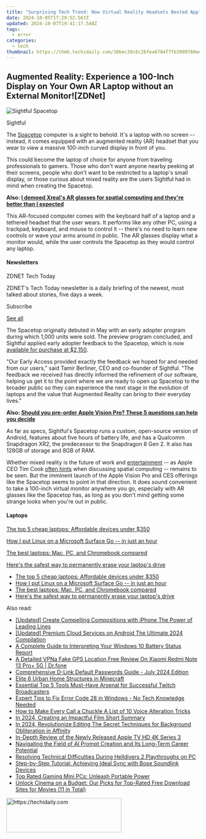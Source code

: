 ```yaml
---
title: "Surprising Tech Trend: How Virtual Reality Headsets Bested Apple's AirPods on Black Friday Sales"
date: 2024-10-05T17:29:52.567Z
updated: 2024-10-07T19:41:17.548Z
tags:
  - ar+vr
categories:
  - tech
thumbnail: https://thmb.techidaily.com/30bec39c6c2bfea6784f7fb3989760ee0c9a0b9f3842c193bfea2478974da7cd.jpg
---
```


## Augmented Reality: Experience a 100-Inch Display on Your Own AR Laptop without an External Monitor![ZDNet]

![Sightful Spacetop](https://www.zdnet.com/a/img/resize/7ff64b211bccdae9e023f61cf988dce7f8e58804/2024/01/18/92490641-9e15-4cbc-b3d4-66c68141e43c/spacetop.jpg?auto=webp&width=1280)

Sightful

The [Spacetop](https://sightful.com/) computer is a sight to behold. It's a laptop with no screen -- instead, it comes equipped with an augmented reality (AR) headset that you wear to view a massive 100-inch curved display in front of you. 

This could become the laptop of choice for anyone from traveling professionals to gamers. Those who don't want anyone nearby peeking at their screens, people who don't want to be restricted to a laptop's small display, or those curious about mixed reality are the users Sightful had in mind when creating the Spacetop. 

**Also: [I demoed Xreal's AR glasses for spatial computing and they're better than I expected](https://www.zdnet.com/article/i-demoed-xreals-ar-glasses-for-spatial-computing-and-theyre-better-than-i-expected/)**

This AR-focused computer comes with the keyboard half of a laptop and a tethered headset that the user wears. It performs like any other PC, using a trackpad, keyboard, and mouse to control it -- there's no need to learn new controls or wave your arms around in public. The AR glasses display what a monitor would, while the user controls the Spacetop as they would control any laptop.

#### Newsletters

ZDNET Tech Today

ZDNET's Tech Today newsletter is a daily briefing of the newest, most talked about stories, five days a week.

 Subscribe

[See all](https://www.zdnet.com/newsletters/)

The Spacetop originally debuted in May with an early adopter program during which 1,000 units were sold. The preview program concluded, and Sightful applied early adopter feedback to the Spacetop, which is now [available for purchase at $2,150](https://sightful.com/).

"Our Early Access provided exactly the feedback we hoped for and needed from our users," said Tamir Berliner, CEO and co-founder of Sightful. "The feedback we received has directly informed the refinement of our software, helping us get it to the point where we are ready to open up Spacetop to the broader public so they can experience the next stage in the evolution of laptops and the value that Augmented Reality can bring to their everyday lives."

**Also: [Should you pre-order Apple Vision Pro? These 5 questions can help you decide](https://www.zdnet.com/article/apple-vision-pro-should-you-pre-order/)**

As far as specs, Sightful's Spacetop runs a custom, open-source version of Android, features about five hours of battery life, and has a Qualcomm Snapdragon XR2, the predecessor to the Snapdragon 8 Gen 2\. It also has 128GB of storage and 8GB of RAM. 

Whether mixed reality is the future of work and [entertainment](https://www.zdnet.com/article/apple-is-now-marketing-vision-pro-as-the-ultimate-entertainment-device/) \-- as Apple CEO Tim Cook [often hints](https://www.zdnet.com/article/apple-vision-pro-in-stores-february-2-pre-orders-start-january-19/) when discussing spatial computing -- remains to be seen. But the imminent launch of the Apple Vision Pro and CES offerings like the Spacetop seems to point in that direction. It does sound convenient to take a 100-inch virtual monitor anywhere you go, especially with AR glasses like the Spacetop has, as long as you don't mind getting some strange looks when you're out in public. 

#### Laptops

[The top 5 cheap laptops: Affordable devices under $350](https://www.zdnet.com/article/best-cheap-laptop/ "The top 5 cheap laptops: Affordable devices under $350")

[How I put Linux on a Microsoft Surface Go -- in just an hour](https://www.zdnet.com/article/how-i-put-linux-on-a-microsoft-surface-go-in-just-an-hour/ "How I put Linux on a Microsoft Surface Go -- in just an hour")

[The best laptops: Mac, PC, and Chromebook compared](https://www.zdnet.com/article/best-laptop/ "The best laptops: Mac, PC, and Chromebook compared")

[Here's the safest way to permanently erase your laptop's drive](https://www.zdnet.com/article/wiping-a-windows-laptop-heres-the-safest-free-way-to-erase-your-personal-data/ "Here's the safest way to permanently erase your laptop's drive")

* [The top 5 cheap laptops: Affordable devices under $350](https://www.zdnet.com/article/best-cheap-laptop/ "The top 5 cheap laptops: Affordable devices under $350")
* [How I put Linux on a Microsoft Surface Go -- in just an hour](https://www.zdnet.com/article/how-i-put-linux-on-a-microsoft-surface-go-in-just-an-hour/ "How I put Linux on a Microsoft Surface Go -- in just an hour")
* [The best laptops: Mac, PC, and Chromebook compared](https://www.zdnet.com/article/best-laptop/ "The best laptops: Mac, PC, and Chromebook compared")
* [Here's the safest way to permanently erase your laptop's drive](https://www.zdnet.com/article/wiping-a-windows-laptop-heres-the-safest-free-way-to-erase-your-personal-data/ "Here's the safest way to permanently erase your laptop's drive")

<ins class="adsbygoogle"
     style="display:block"
     data-ad-format="autorelaxed"
     data-ad-client="ca-pub-7571918770474297"
     data-ad-slot="1223367746"></ins>

<ins class="adsbygoogle"
     style="display:block"
     data-ad-client="ca-pub-7571918770474297"
     data-ad-slot="8358498916"
     data-ad-format="auto"
     data-full-width-responsive="true"></ins>

<span class="atpl-alsoreadstyle">Also read:</span>
<div><ul>
<li><a href="https://extra-hints.techidaily.com/updated-create-compelling-compositions-with-iphone-the-power-of-leading-lines/"><u>[Updated] Create Compelling Compositions with iPhone The Power of Leading Lines</u></a></li>
<li><a href="https://extra-guidance.techidaily.com/updated-premium-cloud-services-on-android-the-ultimate-2024-compilation/"><u>[Updated] Premium Cloud Services on Android The Ultimate 2024 Compilation</u></a></li>
<li><a href="https://tech-renaissance.techidaily.com/a-complete-guide-to-interpreting-your-windows-10-battery-status-report/"><u>A Complete Guide to Interpreting Your Windows 10 Battery Status Report</u></a></li>
<li><a href="https://location-fake.techidaily.com/a-detailed-vpna-fake-gps-location-free-review-on-xiaomi-redmi-note-13-proplus-5g-drfone-by-drfone-virtual-android/"><u>A Detailed VPNa Fake GPS Location Free Review On Xiaomi Redmi Note 13 Pro+ 5G | Dr.fone</u></a></li>
<li><a href="https://tech-renaissance.techidaily.com/comprehensive-d-link-default-passwords-guide-july-2024-edition/"><u>Comprehensive D-Link Default Passwords Guide - July 2024 Edition</u></a></li>
<li><a href="https://desktop-recording.techidaily.com/elite-6-urban-home-structures-in-minecraft/"><u>Elite 6 Urban Home Structures in Minecraft</u></a></li>
<li><a href="https://tech-renaissance.techidaily.com/essential-top-5-tools-must-have-arsenal-for-successful-twitch-broadcasters/"><u>Essential Top 5 Tools Must-Have Arsenal for Successful Twitch Broadcasters</u></a></li>
<li><a href="https://tech-renaissance.techidaily.com/expert-tips-to-fix-error-code-28-in-windows-no-tech-knowledge-needed/"><u>Expert Tips to Fix Error Code 28 in Windows - No Tech Knowledge Needed</u></a></li>
<li><a href="https://voice-adjusting.techidaily.com/how-to-make-every-call-a-chuckle-a-list-of-10-voice-alteration-tricks/"><u>How to Make Every Call a Chuckle A List of 10 Voice Alteration Tricks</u></a></li>
<li><a href="https://fox-cloud.techidaily.com/in-2024-creating-an-impactful-film-short-summary/"><u>In 2024, Creating an Impactful Film Short Summary</u></a></li>
<li><a href="https://fox-cloud.techidaily.com/in-2024-revolutionize-editing-the-secret-techniques-for-background-obliteration-in-affinity/"><u>In 2024, Revolutionize Editing The Secret Techniques for Background Obliteration in Affinity</u></a></li>
<li><a href="https://tech-renaissance.techidaily.com/in-depth-review-of-the-newly-released-apple-tv-hd-4k-series-3/"><u>In-Depth Review of the Newly Released Apple TV HD 4K Series 3</u></a></li>
<li><a href="https://tech-hub.techidaily.com/navigating-the-field-of-ai-prompt-creation-and-its-long-term-career-potential/"><u>Navigating the Field of AI Prompt Creation and Its Long-Term Career Potential</u></a></li>
<li><a href="https://win-answers.techidaily.com/resolving-technical-difficulties-during-helldivers-2-playthroughs-on-pc/"><u>Resolving Technical Difficulties During Helldivers 2 Playthroughs on PC</u></a></li>
<li><a href="https://tech-renaissance.techidaily.com/step-by-step-tutorial-achieving-ideal-sync-with-bose-soundlink-devices/"><u>Step-by-Step Tutorial: Achieving Ideal Sync with Bose Soundlink Devices</u></a></li>
<li><a href="https://tech-renaissance.techidaily.com/top-rated-gaming-mini-pcs-unleash-portable-power/"><u>Top Rated Gaming Mini PCs: Unleash Portable Power</u></a></li>
<li><a href="https://tech-renaissance.techidaily.com/unlock-cinema-on-a-budget-our-picks-for-top-rated-free-download-sites-for-movies-11-in-total/"><u>Unlock Cinema on a Budget: Our Picks for Top-Rated Free Download Sites for Movies (11 in Total)</u></a></li>
</ul></div>

<!-- affiliate ads begin -->
<a href="https://aligracehair.sjv.io/c/5597632/1880972/19272" target="_top" id="1880972">
  <img src="//a.impactradius-go.com/display-ad/19272-1880972" border="0" alt="https://techidaily.com" width="300" height="90"/>
</a>
<img height="0" width="0" src="https://aligracehair.sjv.io/i/5597632/1880972/19272" style="position:absolute;visibility:hidden;" border="0" />
<!-- affiliate ads end -->

